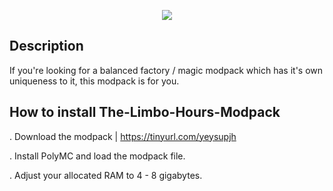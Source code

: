 <p align="center">
	<img src="https://i.postimg.cc/kghw5pcQ/imffffage.png" />
                                                                                                                                      
## Description

If you're looking for a balanced factory / magic modpack which has it's own uniqueness to it, this modpack is for you.

## How to install The-Limbo-Hours-Modpack
  
. Download the modpack | https://tinyurl.com/yeysupjh

. Install PolyMC and load the modpack file.
  
. Adjust your allocated RAM to 4 - 8 gigabytes.
 
